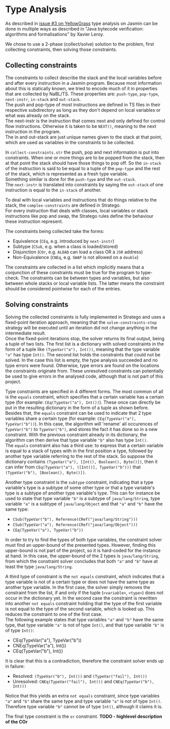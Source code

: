 Type Analysis
=============
As described in
[issue #3 on YellowGrass](http://yellowgrass.org/issue/Jasmin/3) type
analysis on Jasmin can be done in multiple ways as described in
"Java bytecode verification: algorithms and formalisations" by Xavier
Leroy. 

We chose to use a 2-phase (collect/solve) solution to the problem,
first collecting constraints, then solving those constraints. 

Collecting constraints
----------------------
The constraints to collect describe the stack and the local variables
before and after every instruction in a Jasmin program. 
Because most information about this is statically known, we tried to
encode much of it in properties that are collected by NaBL/TS. These
properties are: `push-type`, `pop-type`, `next-instr`, `in-stack` and
`out-stack`.  
The push and pop-type of most instructions are defined in
TS files in their respective subdirectory as long as they don't depend
on local variables or what was already on the stack.  
The next-instr is the instruction that comes next and only defined for
control flow instructions. Otherwise it is taken to be `NEXT()`,
meaning to the next instruction in the program.  
The in and out-stack are just unique names given to the stack at that
point, which are used as variables in the constraints to be collected. 

In `collect-constraints.str` the push, pop and next information is put
into constraints. When one or more things are to be popped from the
stack, then at that point the stack should have those things to pop
off. So the `in-stack` of the instruction is said to be equal to a
tuple of the `pop-type` and the rest of the stack, which is represented
as a fresh type variable.  
Something similar is done for the `push-type` and the `out-stack`.  
The `next-instr` is translated into constraints by saying the
`out-stack` of one instruction is equal to the `in-stack` of another. 

To deal with local variables and instructions that do things relative
to the stack, the `complex-constraints` are defined in Stratego.  
For every instruction that deals with classes, local variables or stack
instructions like pop and swap, the Stratego rules define the behaviour
these instruction represent. 

The constraints being collected take the forms:
 * Equivalence (`CEq`, e.g. introduced by `next-instr`)
 * Subtype (`CSub`, e.g. when a class is loaded/stored)
 * Disjunction (`COr`, e.g. `ALOAD` can load a class OR a `JSR` address)
 * Non-Equivalence (`CNEq`, e.g. `SWAP` is not allowed on a `double`)

The constraints are collected in a list which implicitly means that a
conjunction of these constraints must be true for the program to
type-check. The constraints can be between types and variables, but also
between whole stacks or local variable lists. The latter means the
constraint should be considered pointwise for each of the entries. 

Solving constraints
-------------------
Solving the collected constraints is fully implemented in Stratego and uses a fixed-point iteration approach, meaning that the `solve-constraints-step` strategy will be executed until an iteration did not change anything in the intermediate result.  
Once the fixed-point iterations stop, the solver returns its final output, being a tuple of two lists. The first list is a dictionary with solved constraints in the form of a tuple like `(TypeVar("a"), Int())`, meaning that the type variable `"a"` has type `Int()`. The second list holds the constraints that could not be solved. In the case this list is empty, the type analysis succeeded and no type errors were found. Otherwise, type errors are found on the locations the constraints originate from. These unresolved constraints can potentially be used to give errors in the analysed code, although that is not part of this project.

Type constraints are specified in 4 different forms. The most common of all is the `equals` constraint, which specifies that a certain variable has a certain type (for example: `CEq(TypeVar("a"), Int())`). These once can directly be put in the resulting dictionary in the form of a tuple as shown before.  
Besides that, the `equals` constraint can be used to indicate that 2 type variables share a certain type (for example: `CEq(TypeVar("a"), TypeVar("b"))`). In this case, the algorithm will 'rename' all occurences of `TypeVar("b")` to `TypeVar("b")`, and stores the fact it has done so in a new constraint. With the previous constraint already in its dictionary, the algorithm can then derive that type variable `"b"` also has type `Int()`.  
The `equals` constraint also has a third use: to express that a certain variable is equal to a stack of types with in the first position a type, followed by another type variable referring to the rest of the stack. So suppose the dictionary contains `(TypeVar("a"), [Int(), Boolean(), Byte()])`, then it can infer from `CEq(TypeVar("a"), ([Int()], TypeVar("b")))` that `(TypeVar("b"), [Boolean(), Byte()])`.

Another type constraint is the `subtype` constraint, indicating that a type variable's type is a subtype of some other type or that a type variable's type is a subtype of another type variable's type. This can for instance be used to state that type variable `"b"` is a subtype of `java/lang/String`, type variable `"a"` is a subtype of `java/lang/Object` and that `"a"` and `"b"` have the same type:

* `CSub(TypeVar("b"), Reference(CRef("java/lang/String")))`
* `CSub(TypeVar("a"), Reference(CRef("java/lang/Object")))`
* `CEq(TypeVar("a"), TypeVar("b"))`

In order to try to find the types of both type variables, the constraint solver must find an upper-bound of the presented types. However, finding this upper-bound is not part of the project, so it is hard-coded for the instance at hand. In this case, the upper-bound of the 2 types is `java/lang/String`, from which the constraint solver concludes that both `"a"` and `"b"` have at least the type `java/lang/String`. 

A third type of constraint is the `not equals` constraint, which indicates that a type variable is not of a certain type or does not have the same type as another type variable. In the first case, the solver simply removes the constraint from the list, if and only if the tuple (`<variable>`, `<type>`) does not occur in the dictionary yet. In the second case the constraint is rewritten into another `not equals` constraint holding that the type of the first variable is not equal to the type of the second variable, which is looked up. This reduces the constraint to one of the first case.  
The following example states that type variables `"a"` and `"b"` have the same type, that type variable `"a"` is not of type `Int()`, and that type variable `"b"` is of type `Int()`:

* CEq(TypeVar("a"), TypeVar("b"))
* CNEq(TypeVar("a"), Int())
* CEq(TypeVar("b"), Int())

It is clear that this is a contradiction, therefore the constraint solver ends up in failure:

* Resolved: `(TypeVar("b"), Int())` and `(TypeVar("fail"), Int())`
* Unresolved: `CNEq(TypeVar("fail"), Int())` and `CNEq(TypeVar("b"), Int())`

Notice that this yields an extra `not equals` constraint, since type variables `"a"` and `"b"` share the same type and type variable `"a"` is not of type `Int()`. Therefore type variable `"b"` cannot be of type `Int()`, although it claims it is.

The final type constraint is the `or` constraint. **TODO - highlevel description of the COr**
